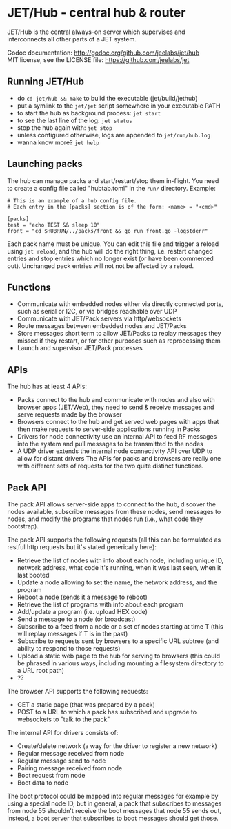 JET/Hub - central hub & router
==============================

JET/Hub is the central always-on server which supervises and interconnects all
other parts of a JET system.

Godoc documentation: <http://godoc.org/github.com/jeelabs/jet/hub>  
MIT license, see the LICENSE file: <https://github.com/jeelabs/jet>

Running JET/Hub
---------------

* do `cd jet/hub && make` to build the executable (jet/build/jethub)
* put a symlink to the `jet/jet` script somewhere in your executable PATH
* to start the hub as background process: `jet start`
* to see the last line of the log: `jet status`
* stop the hub again with: `jet stop`
* unless configured otherwise, logs are appended to `jet/run/hub.log`
* wanna know more? `jet help`

Launching packs
---------------

The hub can manage packs and start/restart/stop them in-flight. You need to
create a config file called "hubtab.toml" in the `run/` directory. Example:

    # This is an example of a hub config file.
    # Each entry in the [packs] section is of the form: <name> = "<cmd>"

    [packs]
    test = "echo TEST && sleep 10"
    front = "cd $HUBRUN/../packs/front && go run front.go -logstderr"

Each pack name must be unique. You can edit this file and trigger a reload
using `jet reload`, and the hub will do the right thing, i.e. restart changed
entries and stop entries which no longer exist (or have been commented out).
Unchanged pack entries will not not be affected by a reload.

Functions
---------

- Communicate with embedded nodes either via directly connected ports, such as
  serial or I2C, or via bridges reachable over UDP
- Communicate with JET/Pack servers via http/websockets
- Route messages between embedded nodes and JET/Packs
- Store messages short term to allow JET/Packs to replay messages they missed
  if they restart, or for other purposes such as reprocessing them
- Launch and supervisor JET/Pack processes

APIs
----

The hub has at least 4 APIs:

- Packs connect to the hub and communicate with nodes and also with browser
  apps (JET/Web), they need to send & receive messages and serve requests made
  by the browser
- Browsers connect to the hub and get served web pages with apps that then make
  requests to server-side applications running in Packs
- Drivers for node connectivity use an internal API to feed RF messages into
  the system and pull messages to be transmitted to the nodes
- A UDP driver extends the internal node connectivity API over UDP to allow for
  distant drivers The APIs for packs and browsers are really one with different
  sets of requests for the two quite distinct functions.

Pack API
--------

The pack API allows server-side apps to connect to the hub, discover the nodes
available, subscribe messages from these nodes, send messages to nodes, and
modify the programs that nodes run (i.e., what code they bootstrap).

The pack API supports the following requests (all this can be formulated as
restful http requests but it's stated generically here):

- Retrieve the list of nodes with info about each node, including unique ID,
  network address, what code it's running, when it was last seen, when it last
  booted
- Update a node allowing to set the name, the network address, and the program
- Reboot a node (sends it a message to reboot)
- Retrieve the list of programs with info about each program
- Add/update a program (i.e. upload HEX code)
- Send a message to a node (or broadcast)
- Subscribe to a feed from a node or a set of nodes starting at time T (this
  will replay messages if T is in the past)
- Subscribe to requests sent by browsers to a specific URL subtree (and ability
  to respond to those requests)
- Upload a static web page to the hub for serving to browsers (this could be
  phrased in various ways, including mounting a filesystem directory to a URL
  root path)
- ??

The browser API supports the following requests:

- GET a static page (that was prepared by a pack)
- POST to a URL to which a pack has subscribed and upgrade to websockets to
  "talk to the pack"

The internal API for drivers consists of:

- Create/delete network (a way for the driver to register a new network)
- Regular message received from node
- Regular message send to node
- Pairing message received from node
- Boot request from node
- Boot data to node

The boot protocol could be mapped into regular messages for example by using a
special node ID, but in general, a pack that subscribes to messages from node
55 shouldn't receive the boot messages that node 55 sends out, instead, a boot
server that subscribes to boot messages should get those.
